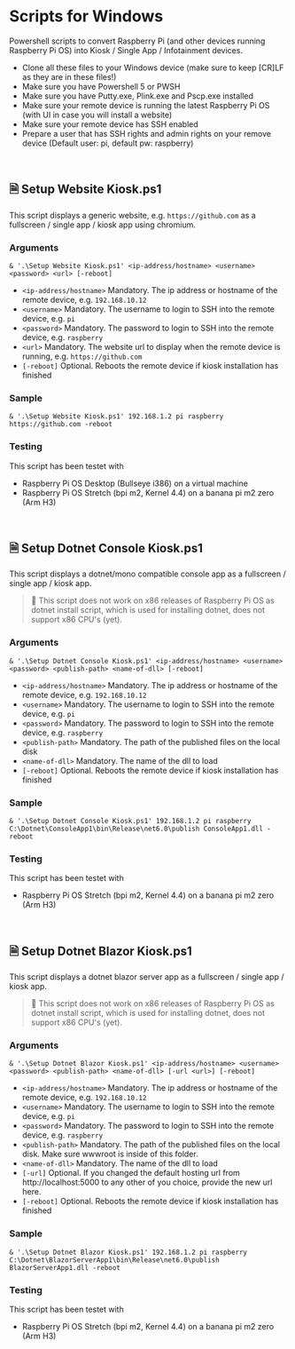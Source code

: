 # Scripts for Windows

Powershell scripts to convert Raspberry Pi (and other devices running Raspberry Pi OS) into Kiosk / Single App / Infotainment devices.
- Clone all these files to your Windows device (make sure to keep [CR]LF as they are in these files!)
- Make sure you have Powershell 5 or PWSH
- Make sure you have Putty.exe, Plink.exe and Pscp.exe installed
- Make sure your remote device is running the latest Raspberry Pi OS (with UI in case you will install a website)
- Make sure your remote device has SSH enabled
- Prepare a user that has SSH rights and admin rights on your remove device (Default user: pi, default pw: raspberry)

<br/>

## 🗎 Setup Website Kiosk.ps1

This script displays a generic website, e.g. `https://github.com` as a fullscreen / single app / kiosk app using chromium.

### Arguments

`& '.\Setup Website Kiosk.ps1' <ip-address/hostname> <username> <password> <url> [-reboot]`

+ `<ip-address/hostname>` Mandatory. The ip address or hostname of the remote device, e.g. `192.168.10.12`
+ `<username>` Mandatory. The username to login to SSH into the remote device, e.g. `pi`
+ `<password>` Mandatory. The password to login to SSH into the remote device, e.g. `raspberry`
+ `<url>` Mandatory. The website url to display when the remote device is running, e.g. `https://github.com`
+ `[-reboot]` Optional. Reboots the remote device if kiosk installation has finished

### Sample

`& '.\Setup Website Kiosk.ps1' 192.168.1.2 pi raspberry https://github.com -reboot`

### Testing

This script has been testet with
- Raspberry Pi OS Desktop (Bullseye i386) on a virtual machine
- Raspberry Pi OS Stretch (bpi m2, Kernel 4.4) on a banana pi m2 zero (Arm H3)

<br/>

## 🗎 Setup Dotnet Console Kiosk.ps1

This script displays a dotnet/mono compatible console app as a fullscreen / single app / kiosk app.

> 📝 This script does not work on x86 releases of Raspberry Pi OS as dotnet install script, which is used for installing dotnet, does not support x86 CPU's (yet).

### Arguments

`& '.\Setup Dotnet Console Kiosk.ps1' <ip-address/hostname> <username> <password> <publish-path> <name-of-dll> [-reboot]`

+ `<ip-address/hostname>` Mandatory. The ip address or hostname of the remote device, e.g. `192.168.10.12`
+ `<username>` Mandatory. The username to login to SSH into the remote device, e.g. `pi`
+ `<password>` Mandatory. The password to login to SSH into the remote device, e.g. `raspberry`
+ `<publish-path>` Mandatory. The path of the published files on the local disk
+ `<name-of-dll>` Mandatory. The name of the dll to load
+ `[-reboot]` Optional. Reboots the remote device if kiosk installation has finished

### Sample

`& '.\Setup Dotnet Console Kiosk.ps1' 192.168.1.2 pi raspberry C:\Dotnet\ConsoleApp1\bin\Release\net6.0\publish ConsoleApp1.dll -reboot`

### Testing

This script has been testet with
- Raspberry Pi OS Stretch (bpi m2, Kernel 4.4) on a banana pi m2 zero (Arm H3)

<br/>

## 🗎 Setup Dotnet Blazor Kiosk.ps1

This script displays a dotnet blazor server app as a fullscreen / single app / kiosk app.

> 📝 This script does not work on x86 releases of Raspberry Pi OS as dotnet install script, which is used for installing dotnet, does not support x86 CPU's (yet).

### Arguments

`& '.\Setup Dotnet Blazor Kiosk.ps1' <ip-address/hostname> <username> <password> <publish-path> <name-of-dll> [-url <url>] [-reboot]`

+ `<ip-address/hostname>` Mandatory. The ip address or hostname of the remote device, e.g. `192.168.10.12`
+ `<username>` Mandatory. The username to login to SSH into the remote device, e.g. `pi`
+ `<password>` Mandatory. The password to login to SSH into the remote device, e.g. `raspberry`
+ `<publish-path>` Mandatory. The path of the published files on the local disk. Make sure wwwroot is inside of this folder.
+ `<name-of-dll>` Mandatory. The name of the dll to load
+ `[-url]` Optional. If you changed the default hosting url from http://localhost:5000 to any other of you choice, provide the new url here.
+ `[-reboot]` Optional. Reboots the remote device if kiosk installation has finished

### Sample

`& '.\Setup Dotnet Blazor Kiosk.ps1' 192.168.1.2 pi raspberry C:\Dotnet\BlazorServerApp1\bin\Release\net6.0\publish BlazorServerApp1.dll -reboot`

### Testing

This script has been testet with
- Raspberry Pi OS Stretch (bpi m2, Kernel 4.4) on a banana pi m2 zero (Arm H3)

